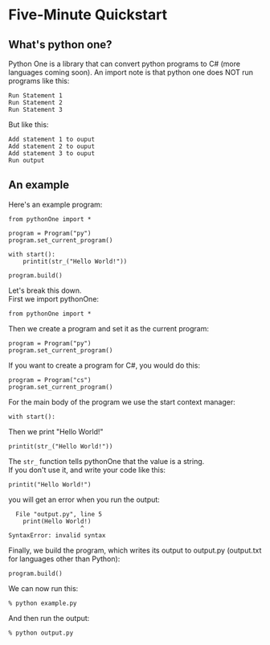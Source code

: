# Five-Minute Quickstart
## What's python one?
Python One is a library that can convert python programs to C# (more languages coming soon). An import note is that python one does NOT run programs like this:
```
Run Statement 1
Run Statement 2
Run Statement 3
```
But like this:
```
Add statement 1 to ouput
Add statement 2 to ouput
Add statement 3 to ouput
Run output
```
## An example
Here's an example program:
```
from pythonOne import *

program = Program("py")
program.set_current_program()

with start():
    printit(str_("Hello World!"))

program.build()
```
Let's break this down.<br>
First we import pythonOne:
```
from pythonOne import *
```
Then we create a program and set it as the current program:
```
program = Program("py")
program.set_current_program()
```
If you want to create a program for C#, you would do this:
```
program = Program("cs")
program.set_current_program()
```
For the main body of the program we use the start context manager:
```
with start():
```
Then we print "Hello World!"
```
printit(str_("Hello World!"))
```
The ```str_``` function tells pythonOne that the value is a string.<br>
If you don't use it, and write your code like this:
```
printit("Hello World!")
```
you will get an error when you run the output:
```
  File "output.py", line 5
    print(Hello World!)
                    ^
SyntaxError: invalid syntax
```
Finally, we build the program, which writes its output to output.py (output.txt for languages other than Python):
```
program.build()
```
We can now run this:
```
% python example.py
```
And then run the output:
```
% python output.py
```
